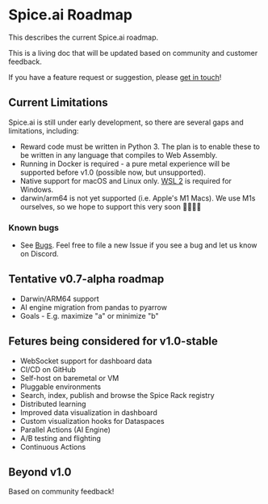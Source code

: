 # Spice.ai Roadmap

This describes the current Spice.ai roadmap.

This is a living doc that will be updated based on community and customer feedback.

If you have a feature request or suggestion, please [get in touch](https://github.com/spiceai/spiceai#community)!

## Current Limitations

Spice.ai is still under early development, so there are several gaps and limitations, including:

- Reward code must be written in Python 3. The plan is to enable these to be written in any language that compiles to Web Assembly.
- Running in Docker is required - a pure metal experience will be supported before v1.0 (possible now, but unsupported).
- Native support for macOS and Linux only. [WSL 2](https://docs.microsoft.com/en-us/windows/wsl/install-win10) is required for Windows.
- darwin/arm64 is not yet supported (i.e. Apple's M1 Macs). We use M1s ourselves, so we hope to support this very soon 👨‍💻👩‍💻

### Known bugs

- See [Bugs](https://github.com/spiceai/spiceai/labels/bug). Feel free to file a new Issue if you see a bug and let us know on Discord.

## Tentative v0.7-alpha roadmap

- Darwin/ARM64 support
- AI engine migration from pandas to pyarrow
- Goals - E.g. maximize "a" or minimize "b"

## Fetures being considered for v1.0-stable

- WebSocket support for dashboard data
- CI/CD on GitHub
- Self-host on baremetal or VM
- Pluggable environments
- Search, index, publish and browse the Spice Rack registry
- Distributed learning
- Improved data visualization in dashboard
- Custom visualization hooks for Dataspaces
- Parallel Actions (AI Engine)
- A/B testing and flighting
- Continuous Actions

## Beyond v1.0

Based on community feedback!
